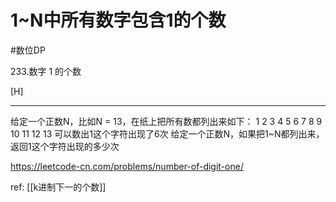 # 1~N中所有数字包含1的个数


#数位DP

233.数字 1 的个数

[H]

---
给定一个正数N，比如N = 13，在纸上把所有数都列出来如下：
1 2 3 4 5 6 7 8 9 10 11 12 13
可以数出1这个字符出现了6次
给定一个正数N，如果把1~N都列出来，
返回1这个字符出现的多少次


https://leetcode-cn.com/problems/number-of-digit-one/


ref: [[k进制下一的个数]]




